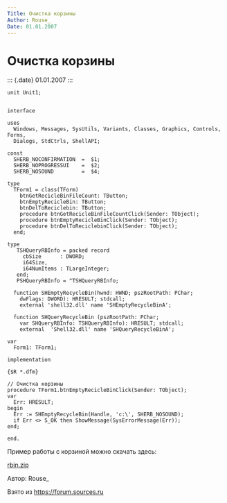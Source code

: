 ```yaml
---
Title: Очистка корзины
Author: Rouse_
Date: 01.01.2007
---
```


Очистка корзины
===============

::: {.date}
01.01.2007
:::

    unit Unit1;

     
    interface
     
    uses
      Windows, Messages, SysUtils, Variants, Classes, Graphics, Controls, Forms,
      Dialogs, StdCtrls, ShellAPI;
     
    const
      SHERB_NOCONFIRMATION  =  $1;
      SHERB_NOPROGRESSUI    =  $2;
      SHERB_NOSOUND         =  $4;
     
    type
      TForm1 = class(TForm)
        btnGetRecicleBinFileCount: TButton;
        btnEmptyRecicleBin: TButton;
        btnDelToReciclebin: TButton;
        procedure btnGetRecicleBinFileCountClick(Sender: TObject);
        procedure btnEmptyRecicleBinClick(Sender: TObject);
        procedure btnDelToReciclebinClick(Sender: TObject);
      end;
     
    type
       TSHQueryRBInfo = packed record
         cbSize      : DWORD;
         i64Size,
         i64NumItems : TLargeInteger;
       end;
       PSHQueryRBInfo = ^TSHQueryRBInfo;
     
      function SHEmptyRecycleBin(hwnd: HWND; pszRootPath: PChar;
        dwFlags: DWORD): HRESULT; stdcall;
        external 'shell32.dll' name 'SHEmptyRecycleBinA';
     
      function SHQueryRecycleBin (pszRootPath: PChar;
        var SHQueryRBInfo: TSHQueryRBInfo): HRESULT; stdcall;
        external  'Shell32.dll' name 'SHQueryRecycleBinA';  
     
    var
      Form1: TForm1;
     
    implementation
     
    {$R *.dfm}
     
    // Очистка корзины
    procedure TForm1.btnEmptyRecicleBinClick(Sender: TObject);
    var
      Err: HRESULT;
    begin
      Err := SHEmptyRecycleBin(Handle, 'c:\', SHERB_NOSOUND);
      if Err <> S_OK then ShowMessage(SysErrorMessage(Err));
    end;
     
    end.

Пример работы с корзиной можно скачать здесь:

[rbin.zip](../rbin.zip)

Автор: Rouse\_

Взято из <https://forum.sources.ru>
